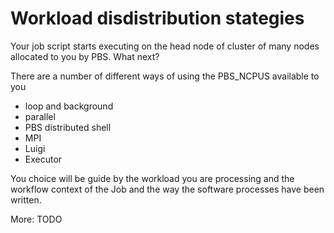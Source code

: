 # Workload disdistribution stategies

Your job script starts executing on the head node of cluster of many nodes allocated to you by PBS. What next?

There are a number of different ways of using the PBS_NCPUS available to you

* loop and background
* parallel
* PBS distributed shell
* MPI
* Luigi
* Executor

You choice will be guide by the workload you are processing and the workflow context of the Job and the way the software processes 
have been written.

More:  TODO


